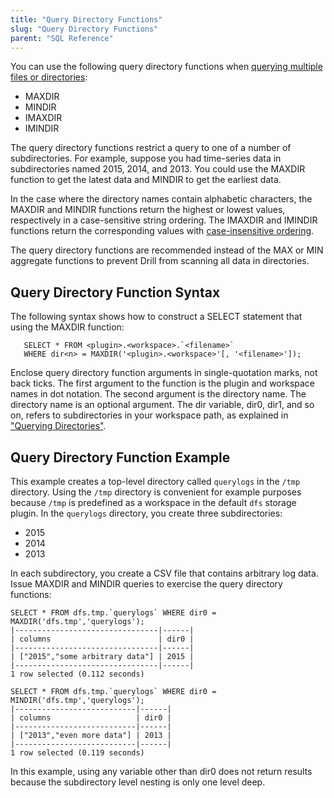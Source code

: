 ```yaml
---
title: "Query Directory Functions"
slug: "Query Directory Functions"
parent: "SQL Reference"
---
```

You can use the following query directory functions when [querying multiple files or directories]({{site.baseurl}}/docs/querying-directories):

* MAXDIR
* MINDIR
* IMAXDIR
* IMINDIR

The query directory functions restrict a query to one of a number of subdirectories. For example, suppose you had time-series data in subdirectories named 2015, 2014, and 2013. You could use the MAXDIR function to get the latest data and MINDIR to get the earliest data.

In the case where the directory names contain alphabetic characters, the MAXDIR and MINDIR functions return the highest or lowest values, respectively in a case-sensitive string ordering. The IMAXDIR and IMINDIR functions return the corresponding values with [case-insensitive ordering](https://support.office.com/en-za/article/Sort-records-in-case-sensitive-order-8fea1de4-6189-40e7-9359-00cd7d7845c0?ui=en-US&rs=en-ZA&ad=ZA).

The query directory functions are recommended instead of the MAX or MIN aggregate functions to prevent Drill from scanning all data in directories.

## Query Directory Function Syntax

The following syntax shows how to construct a SELECT statement that using the MAXDIR function:

       SELECT * FROM <plugin>.<workspace>.`<filename>`
       WHERE dir<n> = MAXDIR('<plugin>.<workspace>'[, '<filename>']);

Enclose query directory function arguments in single-quotation marks, not back ticks. The first argument to the function is the plugin and workspace names in dot notation. The second argument is the directory name. The directory name is an optional argument. The dir variable, dir0, dir1, and so on, refers to subdirectories in your workspace path, as explained in ["Querying Directories"]({{site.baseurl}}/docs/querying-directories). 

## Query Directory Function Example 

This example creates a top-level directory called `querylogs` in the `/tmp` directory. Using the `/tmp` directory is convenient for example purposes because `/tmp` is predefined as a workspace in the default `dfs` storage plugin. In the `querylogs` directory, you create three subdirectories:

* 2015
* 2014
* 2013

In each subdirectory, you create a CSV file that contains arbitrary log data. Issue MAXDIR and MINDIR queries to exercise the query directory functions:

    SELECT * FROM dfs.tmp.`querylogs` WHERE dir0 = MAXDIR('dfs.tmp','querylogs');
    |--------------------------------|------|
    | columns                        | dir0 |
    |--------------------------------|------|
    | ["2015","some arbitrary data"] | 2015 |
    |--------------------------------|------|
    1 row selected (0.112 seconds)

    SELECT * FROM dfs.tmp.`querylogs` WHERE dir0 = MINDIR('dfs.tmp','querylogs');
    |---------------------------|------|
    | columns                   | dir0 |
    |---------------------------|------|
    | ["2013","even more data"] | 2013 |
    |---------------------------|------|
    1 row selected (0.119 seconds)

In this example, using any variable other than dir0 does not return results because the subdirectory level nesting is only one level deep.


